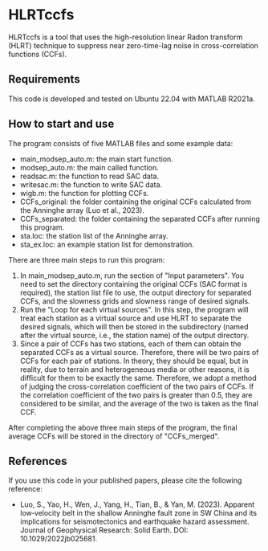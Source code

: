 
# HLRTccfs

HLRTccfs is a tool that uses the high-resolution linear Radon transform (HLRT) technique to suppress near zero-time-lag noise in cross-correlation functions (CCFs).

## Requirements

This code is developed and tested on Ubuntu 22.04 with MATLAB R2021a.

## How to start and use

The program consists of five MATLAB files and some example data:

- main_modsep_auto.m: the main start function.
- modsep_auto.m: the main called function.
- readsac.m: the function to read SAC data.
- writesac.m: the function to write SAC data.
- wigb.m: the function for plotting CCFs.
- CCFs_original: the folder containing the original CCFs calculated from the Anninghe array (Luo et al., 2023).
- CCFs_separated: the folder containing the separated CCFs after running this program.
- sta.loc: the station list of the Anninghe array.
- sta_ex.loc: an example station list for demonstration.

There are three main steps to run this program:

1. In main_modsep_auto.m, run the section of "Input parameters". You need to set the directory containing the original CCFs (SAC format is required), the station list file to use, the output directory for separated CCFs, and the slowness grids and slowness range of desired signals.
2. Run the "Loop for each virtual sources". In this step, the program will treat each station as a virtual source and use HLRT to separate the desired signals, which will then be stored in the subdirectory (named after the virtual source, i.e., the station name) of the output directory.
3. Since a pair of CCFs has two stations, each of them can obtain the separated CCFs as a virtual source. Therefore, there will be two pairs of CCFs for each pair of stations. In theory, they should be equal, but in reality, due to terrain and heterogeneous media or other reasons, it is difficult for them to be exactly the same. Therefore, we adopt a method of judging the cross-correlation coefficient of the two pairs of CCFs. If the correlation coefficient of the two pairs is greater than 0.5, they are considered to be similar, and the average of the two is taken as the final CCF.

After completing the above three main steps of the program, the final average CCFs will be stored in the directory of "CCFs_merged".

## References

If you use this code in your published papers, please cite the following reference:

- Luo, S., Yao, H., Wen, J., Yang, H., Tian, B., & Yan, M. (2023). Apparent low‐velocity belt in the shallow Anninghe fault zone in SW China and its implications for seismotectonics and earthquake hazard assessment. Journal of Geophysical Research: Solid Earth. DOI: 10.1029/2022jb025681.
